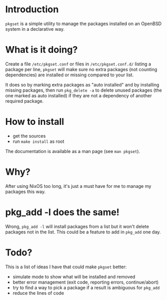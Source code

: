 # Introduction

`pkgset` is a simple utility to manage the packages installed on an OpenBSD system in a declarative way.

# What is it doing?

Create a file `/etc/pkgset.conf` or files in `/etc/pkgset.conf.d/` listing a package per line, `pkgset` will make sure no extra packages (not counting dependencies) are installed or missing compared to your list.

It does so by marking extra packages as "auto installed" and by installing missing packages, then run `pkg_delete -a` to delete unused packages (the one marked as auto installed) if they are not a dependency of another required package.

# How to install

- get the sources
- run `make install` as root

The documentation is available as a man page (see `man pkgset`).

# Why?

After using NixOS too long, it's just a must have for me to manage my packages this way.

# pkg_add -l does the same!

Wrong, `pkg_add -l` will install packages from a list but it won't delete packages not in the list.  This could be a feature to add in `pkg_add` one day.

# Todo?

This is a list of ideas I have that could make `pkgset` better:

- simulate mode to show what will be installed and removed
- better error management (exit code, reporting errors, continue/abort)
- try to find a way to pick a package if a result is ambiguous for `pkg_add`
- reduce the lines of code
